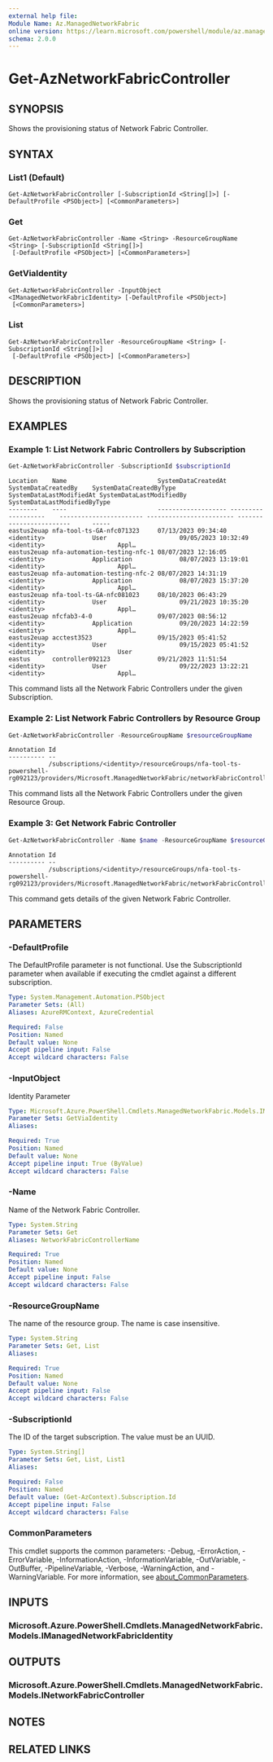 ```yaml
---
external help file:
Module Name: Az.ManagedNetworkFabric
online version: https://learn.microsoft.com/powershell/module/az.managednetworkfabric/get-aznetworkfabriccontroller
schema: 2.0.0
---
```


# Get-AzNetworkFabricController

## SYNOPSIS
Shows the provisioning status of Network Fabric Controller.

## SYNTAX

### List1 (Default)
```
Get-AzNetworkFabricController [-SubscriptionId <String[]>] [-DefaultProfile <PSObject>] [<CommonParameters>]
```

### Get
```
Get-AzNetworkFabricController -Name <String> -ResourceGroupName <String> [-SubscriptionId <String[]>]
 [-DefaultProfile <PSObject>] [<CommonParameters>]
```

### GetViaIdentity
```
Get-AzNetworkFabricController -InputObject <IManagedNetworkFabricIdentity> [-DefaultProfile <PSObject>]
 [<CommonParameters>]
```

### List
```
Get-AzNetworkFabricController -ResourceGroupName <String> [-SubscriptionId <String[]>]
 [-DefaultProfile <PSObject>] [<CommonParameters>]
```

## DESCRIPTION
Shows the provisioning status of Network Fabric Controller.

## EXAMPLES

### Example 1: List Network Fabric Controllers by Subscription
```powershell
Get-AzNetworkFabricController -SubscriptionId $subscriptionId
```

```output
Location    Name                         SystemDataCreatedAt SystemDataCreatedBy    SystemDataCreatedByType SystemDataLastModifiedAt SystemDataLastModifiedBy      SystemDataLastModifiedByType
--------    ----                         ------------------- -------------------    ----------------------- ------------------------ ------------------------      -----
eastus2euap nfa-tool-ts-GA-nfc071323     07/13/2023 09:34:40 <identity>             User                    09/05/2023 10:32:49      <identity>                    Appl…
eastus2euap nfa-automation-testing-nfc-1 08/07/2023 12:16:05 <identity>             Application             08/07/2023 13:19:01      <identity>                    Appl…
eastus2euap nfa-automation-testing-nfc-2 08/07/2023 14:31:19 <identity>             Application             08/07/2023 15:37:20      <identity>                    Appl…
eastus2euap nfa-tool-ts-GA-nfc081023     08/10/2023 06:43:29 <identity>             User                    09/21/2023 10:35:20      <identity>                    Appl…
eastus2euap nfcfab3-4-0                  09/07/2023 08:56:12 <identity>             Application             09/20/2023 14:22:59      <identity>                    Appl…
eastus2euap acctest3523                  09/15/2023 05:41:52 <identity>             User                    09/15/2023 05:41:52      <identity>                    User
eastus      controller092123             09/21/2023 11:51:54 <identity>             User                    09/22/2023 13:22:21      <identity>                    Appl…
```

This command lists all the Network Fabric Controllers under the given Subscription.

### Example 2: List Network Fabric Controllers by Resource Group
```powershell
Get-AzNetworkFabricController -ResourceGroupName $resourceGroupName
```

```output
Annotation Id
---------- --
           /subscriptions/<identity>/resourceGroups/nfa-tool-ts-powershell-rg092123/providers/Microsoft.ManagedNetworkFabric/networkFabricControllers/controller09…
```

This command lists all the Network Fabric Controllers under the given Resource Group.

### Example 3: Get Network Fabric Controller
```powershell
Get-AzNetworkFabricController -Name $name -ResourceGroupName $resourceGroupName
```

```output
Annotation Id
---------- --
           /subscriptions/<identity>/resourceGroups/nfa-tool-ts-powershell-rg092123/providers/Microsoft.ManagedNetworkFabric/networkFabricControllers/controller09…
```

This command gets details of the given Network Fabric Controller.

## PARAMETERS

### -DefaultProfile
The DefaultProfile parameter is not functional.
Use the SubscriptionId parameter when available if executing the cmdlet against a different subscription.

```yaml
Type: System.Management.Automation.PSObject
Parameter Sets: (All)
Aliases: AzureRMContext, AzureCredential

Required: False
Position: Named
Default value: None
Accept pipeline input: False
Accept wildcard characters: False
```

### -InputObject
Identity Parameter

```yaml
Type: Microsoft.Azure.PowerShell.Cmdlets.ManagedNetworkFabric.Models.IManagedNetworkFabricIdentity
Parameter Sets: GetViaIdentity
Aliases:

Required: True
Position: Named
Default value: None
Accept pipeline input: True (ByValue)
Accept wildcard characters: False
```

### -Name
Name of the Network Fabric Controller.

```yaml
Type: System.String
Parameter Sets: Get
Aliases: NetworkFabricControllerName

Required: True
Position: Named
Default value: None
Accept pipeline input: False
Accept wildcard characters: False
```

### -ResourceGroupName
The name of the resource group.
The name is case insensitive.

```yaml
Type: System.String
Parameter Sets: Get, List
Aliases:

Required: True
Position: Named
Default value: None
Accept pipeline input: False
Accept wildcard characters: False
```

### -SubscriptionId
The ID of the target subscription.
The value must be an UUID.

```yaml
Type: System.String[]
Parameter Sets: Get, List, List1
Aliases:

Required: False
Position: Named
Default value: (Get-AzContext).Subscription.Id
Accept pipeline input: False
Accept wildcard characters: False
```

### CommonParameters
This cmdlet supports the common parameters: -Debug, -ErrorAction, -ErrorVariable, -InformationAction, -InformationVariable, -OutVariable, -OutBuffer, -PipelineVariable, -Verbose, -WarningAction, and -WarningVariable. For more information, see [about_CommonParameters](http://go.microsoft.com/fwlink/?LinkID=113216).

## INPUTS

### Microsoft.Azure.PowerShell.Cmdlets.ManagedNetworkFabric.Models.IManagedNetworkFabricIdentity

## OUTPUTS

### Microsoft.Azure.PowerShell.Cmdlets.ManagedNetworkFabric.Models.INetworkFabricController

## NOTES

## RELATED LINKS


